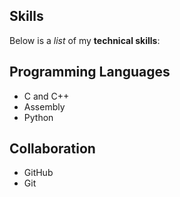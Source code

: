 ## Skills

Below is a _list_ of my **technical skills**:

## Programming Languages
- C and C++
- Assembly
- Python

## Collaboration
- GitHub
- Git
